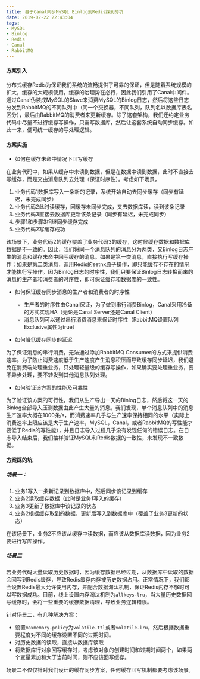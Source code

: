 ```yaml
---
title: 基于Canal同步MySQL Binlog到Redis踩到的坑
date: 2019-02-22 22:43:04
tags:
- MySQL
- Binlog
- Redis
- Canal
- RabbitMQ
---
```


#### 方案引入
分布式缓存Redis为保证我们系统的流畅提供了可靠的保证，但是随着系统规模的扩大，缓存的大规模使用，缓存的治理势在必行，因此我们引用了Canal中间件。通过Canal伪装成MySQL的Slave来消费MySQL的Binlog日志，然后将这些日志分发到RabbitMQ的不同队列中（同一个交换器，不同队列，队列名以数据库表名区分），最后由RabbitMQ的消费者来更新缓存。除了这套架构，我们还约定业务代码中尽量不进行缓存写操作，只需写数据库，然后让这套系统自动同步缓存。如此一来，便可统一缓存的写处理逻辑。

#### 方案实施
- 如何在缓存未命中情况下回写缓存

在业务代码中，如果从缓存中未读到数据，但是在数据中读到数据，此时不直接去写缓存，而是交由消息队列去处理（保证时序性）。考虑如下场景，
  1. 业务代码1数据库写入一条新的记录，系统开始自动去同步缓存（同步有延迟，未完成同步）
  2. 业务代码2此时读缓存，因缓存未同步完成，又去数据库读，读到该条记录
  3. 业务代码3直接去数据库更新该条记录（同步有延迟，未完成同步）
  4. 步骤1和步骤3相继同步缓存完成
  5. 业务代码2写缓存成功

该场景下，业务代码2的缓存覆盖了业务代码3的缓存，这时候缓存数据和数据库数据是不一致的。因此，我们将同一个消息队列的消息分为两类，又Binlog日志产生的消息和缓存未命中回写缓存的消息。如果是第一类消息，直接执行写缓存操作；如果是第二类消息，调用Redis的setnx原子操作，即只能缓存不存在的情况才能执行写操作。因为Binlog日志的时序性，我们只要保证Binlog日志转换而来的消息的生产者和消费者的时序性，即可保证缓存和数据库的一致性。

- 如何保证缓存同步消息的生产者和消费者的时序性

  - 生产者的时序性由Canal保证，为了做到串行消费Binlog，Canal采用冷备的方式实现HA（无论是Canal Server还是Canal Client）
  - 消息队列可以通过串行消费消息来保证时序性（RabbitMQ设置队列Exclusive属性为true）

- 如何降低缓存同步的延迟

为了保证消息的串行消费，无法通过添加RabbitMQ Consumer的方式来提供消费速率。为了防止消费速度低于生产速度产生消息积压而导致缓存同步延迟，我们避免在消费端处理重业务，只处理轻量级的缓存写操作，如果确实要处理重业务，要不异步处理，要不转发到其他消息队列处理。

- 如何验证该方案的性能及可靠性

为了验证该方案的可行性，我们从生产导出一天的Binlog日志，然后将这一天的Binlog全部导入压测数据由此产生大量的消息。我们发现，单个消息队列中的消息生产速率大概在1000条/s，而消费速率几乎与生产速率保持相同的水平（实际上消费速率上限应该是大于生产速率，MySQL，Canal，或者RabbitMQ的写性能才要低于Redis的写性能），并且日志导入过程几乎没有发现任何的错误日志。在日志导入结束后，我们抽样验证MySQL和Redis数据的一致性，未发现不一致数据。

#### 方案踩的坑
##### 场景一：
1. 业务1写入一条新记录到数据库中，然后同步该记录到缓存
2. 业务2读取缓存数据（此时是业务1写入的缓存）
3. 业务3更新了数据库中该记录的状态
4. 业务2根据缓存取到的数据，更新后写入到数据库中（覆盖了业务3更新的状态）

在该场景下，业务2不应该从缓存中读数据，而应该从数据库读数据，因为业务2要进行写库操作。

##### 场景二
若业务代码大量读取历史数据时，因为缓存数据已经过期，从数据库中读取的数据会回写到Redis缓存，导致Redis缓存内存被历史数据占用。正常情况下，我们都会设置Redis最大允许使用内存，并配合数据淘汰机制，保证Redis内存不够时可以写数据成功。目前，线上设置内存淘汰机制为`allkeys-lru`，当大量历史数据回写缓存时，会将一些重要的缓存数据清理，导致业务逻辑错误。

针对场景二，有几种解决方案：
- 设置`maxmemory-policy`为`volatile-ttl`或者`volatile-lru`，然后根据数据重要程度对不同的缓存设置不同的过期时间。
- 对历史数据的读取，直接从数据库读取
- 将数据库行对象回写缓存时，考虑该对象的创建时间和过期时间两个，如果两个变量累加和大于当前时间，则不应该回写缓存。

场景二不仅仅针对我们设计的缓存同步方案，任何缓存回写机制都要考虑该场景。
